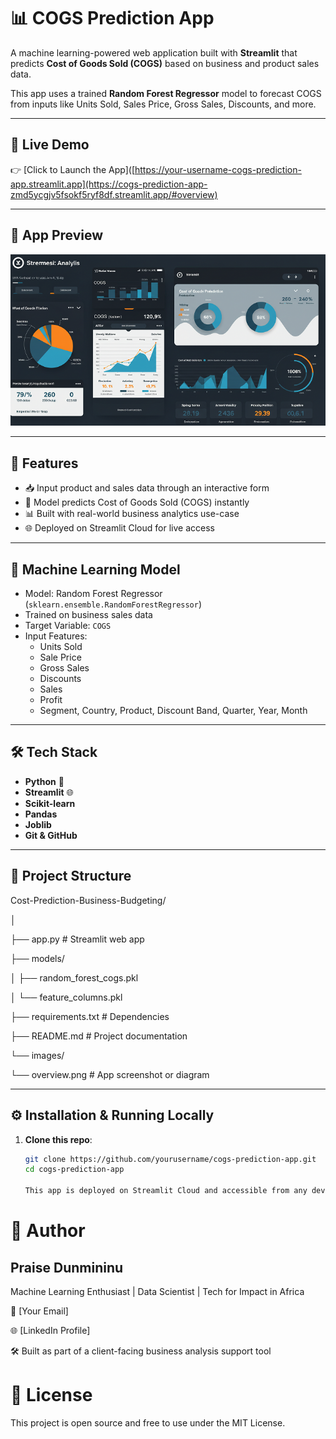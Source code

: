 # 📊 COGS Prediction App

A machine learning-powered web application built with **Streamlit** that predicts **Cost of Goods Sold (COGS)** based on business and product sales data.

This app uses a trained **Random Forest Regressor** model to forecast COGS from inputs like Units Sold, Sales Price, Gross Sales, Discounts, and more.

---

## 🚀 Live Demo

👉 [Click to Launch the App]([https://your-username-cogs-prediction-app.streamlit.app](https://cogs-prediction-app-zmd5ycgjv5fsokf5ryf8df.streamlit.app/#overview)

---

## 📸 App Preview

![COGS App Screenshot](images/overview.jpg)

---

## 🎯 Features

- 📥 Input product and sales data through an interactive form
- 🤖 Model predicts Cost of Goods Sold (COGS) instantly
- 📊 Built with real-world business analytics use-case
- 🌐 Deployed on Streamlit Cloud for live access

---

## 🧠 Machine Learning Model

- Model: Random Forest Regressor (`sklearn.ensemble.RandomForestRegressor`)
- Trained on business sales data
- Target Variable: `COGS`
- Input Features:  
  - Units Sold  
  - Sale Price  
  - Gross Sales  
  - Discounts  
  - Sales  
  - Profit  
  - Segment, Country, Product, Discount Band, Quarter, Year, Month  

---

## 🛠️ Tech Stack

- **Python** 🐍
- **Streamlit** 🌐
- **Scikit-learn**
- **Pandas**
- **Joblib**
- **Git & GitHub**

---

## 📁 Project Structure

Cost-Prediction-Business-Budgeting/

│

├── app.py # Streamlit web app

├── models/

│ ├── random_forest_cogs.pkl

│ └── feature_columns.pkl

├── requirements.txt # Dependencies

├── README.md # Project documentation

└── images/

└── overview.png # App screenshot or diagram


---

## ⚙️ Installation & Running Locally

1. **Clone this repo**:
   ```bash
   git clone https://github.com/yourusername/cogs-prediction-app.git
   cd cogs-prediction-app

   This app is deployed on Streamlit Cloud and accessible from any device with internet access.

# 👤 Author

## Praise Dunmininu

Machine Learning Enthusiast | Data Scientist | Tech for Impact in Africa

📧 [Your Email]

🌐 [LinkedIn Profile]

🛠️ Built as part of a client-facing business analysis support tool

# 🤝 License

This project is open source and free to use under the MIT License.


